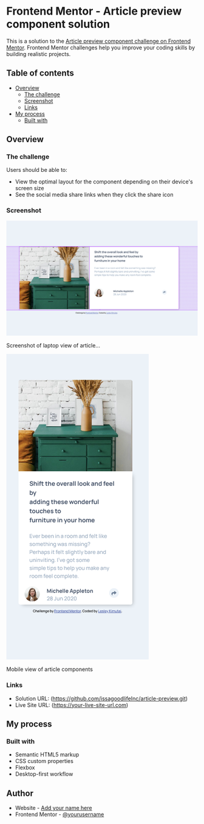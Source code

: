 # Frontend Mentor - Article preview component solution

This is a solution to the [Article preview component challenge on Frontend Mentor](https://www.frontendmentor.io/challenges/article-preview-component-dYBN_pYFT). Frontend Mentor challenges help you improve your coding skills by building realistic projects.

## Table of contents

- [Overview](#overview)
  - [The challenge](#the-challenge)
  - [Screenshot](#screenshot)
  - [Links](#links)
- [My process](#my-process)
  - [Built with](#built-with)

## Overview

### The challenge

Users should be able to:

- View the optimal layout for the component depending on their device's screen size
- See the social media share links when they click the share icon

### Screenshot

![](images/1440pxview.png)

Screenshot of laptop view of article...

![](images/mobileview.png)

Mobile view of article components

### Links

- Solution URL: (https://github.com/issagoodlifeInc/article-preview.git)
- Live Site URL: (https://your-live-site-url.com)

## My process

### Built with

- Semantic HTML5 markup
- CSS custom properties
- Flexbox
- Desktop-first workflow


## Author

- Website - [Add your name here](https://leskimfamily.herokuapp.com/)
- Frontend Mentor - [@yourusername](https://www.frontendmentor.io/profile/Leskim)
